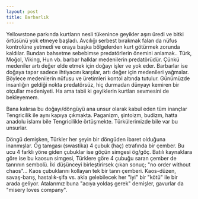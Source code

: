 ```yaml
---
layout: post
title: Barbarlık
---
```


Yellowstone parkında kurtların nesli tükenince geyikler aşırı üredi ve bitki örtüsünü yok etmeye başladı. Avcılığı serbest bırakmak falan da nüfus kontrolüne yetmedi ve oraya başka bölgelerden kurt götürmek zorunda kaldılar. Bundan bahsetme sebebimse predatörlerin önemini anlamak.. Türk, Moğol, Viking, Hun vb. barbar halklar medenilerin predatörüdür. Çünkü medeniler artı değer elde etmek için doğayı işler ve yok eder. Barbarlar ise doğaya tapar sadece ihtiyacını karşılar, artı değer için medenileri yağmalar. Böylece medenilerin nüfusu ve üretimleri kontol altında tutulur. Günümüzde insanlığın geldiği nokta predatörsüz, hiç durmadan dünyayı kemiren bir otçullar medeniyeti. Ha ama tabii ki geyiklerin kurtları sevmesini de bekleyemem.

Bana kalırsa bu doğayı/döngüyü ana unsur olarak kabul eden tüm inançlar Tengricilik ile aynı kapıya çıkmakta. Paganizm, şintoizm, budizm, hatta anadolu islamı bile Tengricilikle örtüşmekte. Türkülerimizde bile var bu unsurlar.

Döngü demişken, Türkler her şeyin bir döngüden ibaret olduğuna inanmışlar. Ög tamgası (swastika) 4 çubuk (haç) etrafında bir çember. Bu ucu 4 farklı yöne giden çubuklar ise göçün simgesi ög/göç. Batılı kaynaklara göre ise bu kaosun simgesi, Türklere göre 4 çubuğu saran çember de tanrının sembolü. İki düşünceyi birleştirirsek çıkan sonuç; "no order without chaos"... Kaos çubuklarını kollayan tek bir tanrı çemberi. Kaos-düzen, savaş-barış, hastalık-şifa vs. akla gelebilecek her "iyi" bir "kötü" ile bir arada geliyor. Atalarımız buna "acıya yoldaş gerek" demişler, gavurlar da "misery loves company".
